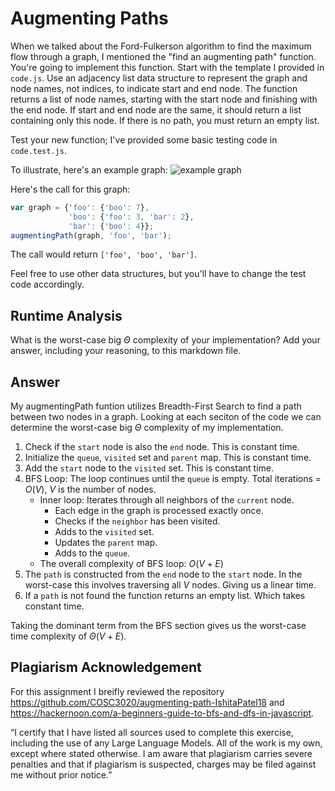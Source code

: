 # Augmenting Paths

When we talked about the Ford-Fulkerson algorithm to find the maximum flow
through a graph, I mentioned the "find an augmenting path" function. You're
going to implement this function. Start with the template I provided in
`code.js`. Use an adjacency list data structure to represent the graph and node
names, not indices, to indicate start and end node. The function returns a list
of node names, starting with the start node and finishing with the end node. If
start and end node are the same, it should return a list containing only this
node. If there is no path, you must return an empty list.

Test your new function; I've provided some basic testing code in `code.test.js`.

To illustrate, here's an example graph:
![example graph](graph.png)

Here's the call for this graph:

```javascript
var graph = {'foo': {'boo': 7},
             'boo': {'foo': 3, 'bar': 2},
             'bar': {'boo': 4}};
augmentingPath(graph, 'foo', 'bar');
```

The call would return `['foo', 'boo', 'bar']`.

Feel free to use other data structures, but you'll have to change the test code
accordingly.

## Runtime Analysis

What is the worst-case big $\Theta$ complexity of your implementation? Add your
answer, including your reasoning, to this markdown file.

## Answer 
My augmentingPath funtion utilizes Breadth-First Search to find a path between two nodes in a graph. Looking at each seciton of the code we can determine the worst-case big $\Theta$ complexity of my implementation.

1. Check if the `start` node is also the `end` node. This is constant time.
2. Initialize the `queue`, `visited` set and `parent` map. This is constant time.
3. Add the `start` node to the `visited` set. This is constant time.
4. BFS Loop: The loop continues until the `queue` is empty. Total iterations = $O(V)$, $V$ is the number of nodes.
   - Inner loop: Iterates through all neighbors of the `current` node.
     - Each edge in the graph is processed exactly once.
     - Checks if the `neighbor` has been visited.
     - Adds to the `visited` set.
     - Updates the `parent` map.
     - Adds to the `queue`.
   - The overall complexity of BFS loop: $O(V + E)$
5. The `path` is constructed from the `end` node to the `start` node. In the worst-case this involves traversing all $V$ nodes. Giving us a linear time.
6. If a `path` is not found the function returns an empty list. Which takes constant time.

Taking the dominant term from the BFS section gives us the worst-case time complexity of $\Theta(V + E)$. 

## Plagiarism Acknowledgement

For this assignment I breifly reviewed the repository https://github.com/COSC3020/augmenting-path-IshitaPatel18 and https://hackernoon.com/a-beginners-guide-to-bfs-and-dfs-in-javascript. 

“I certify that I have listed all sources used to complete this exercise, including the use
of any Large Language Models. All of the work is my own, except where stated
otherwise. I am aware that plagiarism carries severe penalties and that if plagiarism is
suspected, charges may be filed against me without prior notice.”


